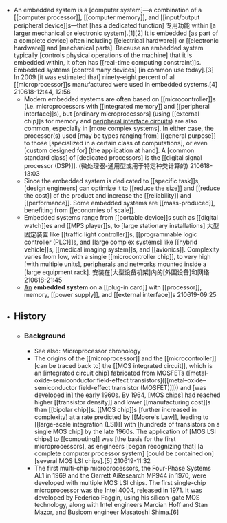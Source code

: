 - An embedded system is a [computer system]—a combination of a [[computer processor]], [[computer memory]], and [[input/output peripheral device]]s—that [has a dedicated function] 专用功能 within [a larger mechanical or electronic system].[1][2] It is embedded [as part of a complete device] often including [[electrical hardware]] or [[electronic hardware]] and [mechanical parts]. Because an embedded system typically [controls physical operations of the machine] that it is embedded within, it often has [[real-time computing constraint]]s. Embedded systems [control many devices] [in common use today].[3] In 2009 [it was estimated that] ninety-eight percent of all [[microprocessor]]s manufactured were used in embedded systems.[4]
210618-12:44, 12:56
    - Modern embedded systems are often based on [[microcontroller]]s (i.e. microprocessors with [[integrated memory]] and [[peripheral interface]]s), but [ordinary microprocessors] (using [[external chip]]s for memory and [peripheral interface circuits](((U_LzUGO2_)))) are also common, especially in [more complex systems]. In either case, the processor(s) used [may be types ranging from] [[general purpose]] to those [specialized in a certain class of computations], or even [custom designed for] [the application at hand]. A [common standard class] of [dedicated processors] is the [[digital signal processor (DSP)]].
(微处理器-通用型或用于特定种类计算的)
210618-13:03
    - Since the embedded system is dedicated to [[specific task]]s, [design engineers] can optimize it to [[reduce the size]] and [[reduce the cost]] of the product and increase the [[reliability]] and [[performance]]. Some embedded systems are [[mass-produced]], benefiting from [[economies of scale]].
    - Embedded systems range from [[portable device]]s such as [[digital watch]]es and [[MP3 player]]s, to [large stationary installations] 大型固定装置 like [[traffic light controller]]s, [[programmable logic controller (PLC)]]s, and [large complex systems] like [[hybrid vehicle]]s, [[medical imaging system]]s, and [[avionics]]. Complexity varies from low, with a single [[microcontroller chip]], to very high [with multiple units], peripherals and networks mounted inside a [large equipment rack]. 安装在[大型设备机架]内的[外围设备]和网络
210618-21:45
    - [An](https://en.wikipedia.org/wiki/File:DHCOM_Computer_On_Module_-_AM35x.jpg) __embedded system__ on a [[plug-in card]] with [[processor]], memory, [[power supply]], and [[external interface]]s
210619-09:25
- ## History
    - ### Background
        - See also: Microprocessor chronology
        - The origins of the [[microprocessor]] and the [[microcontroller]] [can be traced back to] the [[MOS integrated circuit]], which is an [integrated circuit chip] fabricated from MOSFETs ([metal-oxide-semiconductor field-effect transistors]([[metal–oxide–semiconductor field-effect transistor (MOSFET)]])) and [was developed in] the early 1960s. By 1964, [MOS chips] had reached higher [[transistor density]] and lower [[manufacturing cost]]s than [[bipolar chip]]s. [[MOS chip]]s [further increased in complexity] at a rate predicted by [[Moore's Law]], leading to [[large-scale integration (LSI)]] with [hundreds of transistors on a single MOS chip] by the late 1960s. The application of [MOS LSI chips] to [[computing]] was [the basis for the first microprocessors], as engineers [began recognizing that] [a complete computer processor system] [could be contained on] [several MOS LSI chips].[5]
210619-11:32
        - The first multi-chip microprocessors, the Four-Phase Systems AL1 in 1969 and the Garrett AiResearch MP944 in 1970, were developed with multiple MOS LSI chips. The first single-chip microprocessor was the Intel 4004, released in 1971. It was developed by Federico Faggin, using his silicon-gate MOS technology, along with Intel engineers Marcian Hoff and Stan Mazor, and Busicom engineer Masatoshi Shima.[6]
